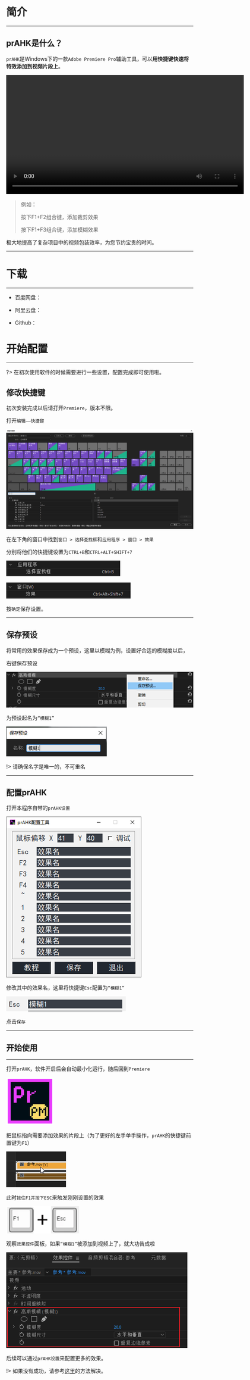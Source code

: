 # 简介

------



## **prAHK是什么？**

`prAHK`是Windows下的一款`Adobe Premiere Pro`辅助工具，可以**用快捷键快速将特效添加到视频片段上**。

<video controls width="640">
    <source src="1.mp4" type="video/mp4">
</video>





> 例如：
>
> 按下F1+F2组合键，添加裁剪效果
>
> 按下F1+F3组合键，添加模糊效果

极大地提高了复杂项目中的视频包装效率，为您节约宝贵的时间。

------

# 下载

------

- 百度网盘：

- 阿里云盘：

- Github：




# 开始配置

------

?> 在初次使用软件的时候需要进行一些设置，配置完成即可使用啦。

## 修改快捷键

初次安装完成以后请打开`Premiere`，版本不限。

打开`编辑——快捷键`

<img src="image-20230212200234707.png" alt="image-20230212200234707" />

在左下角的窗口中找到`窗口 > 选择查找框`和`应用程序 > 窗口 > 效果`

分别将他们的快捷键设置为`CTRL+B`和`CTRL+ALT+SHIFT+7`

![image-20230212200457048](image-20230212200457048.png)

![image-20230212200532615](image-20230212200532615.png)

按`确定`保存设置。

------



## 保存预设

将常用的效果保存成为一个预设，这里以模糊为例，设置好合适的模糊度以后，

右键保存预设

![image-20230212201825253](image-20230212201825253.png)

为预设起名为`“模糊1”`



![image-20230212201905505](image-20230212201905505.png)

!> 请确保名字是唯一的，不可重名

------

## 配置prAHK

打开本程序自带的`prAHK设置`

![image-20230212193558555](image-20230212193558555.png)

修改其中的效果名，这里将快捷键`Esc`配置为`“模糊1”`

![image-20230212202528053](image-20230212202528053.png)

点击`保存`



------



## 开始使用

------

打开`prAHK`，软件开启后会自动最小化运行，随后回到`Premiere`



![icon128](icon128.png)

把鼠标指向需要添加效果的片段上（为了更好的左手单手操作，`prAHK`的快捷键前置键为`F1`）

![image-20230212203650295](image-20230212203650295.png)



此时`按住F1并按下ESC`来触发刚刚设置的效果

![image-20230212204559957](image-20230212204559957.png)

观察`效果控件`面板，如果`“模糊1”`被添加到视频上了，就大功告成啦

![image-20230212205105830](image-20230212205105830.png)

后续可以通过`prAHK设置`来配置更多的效果。

!> 如果没有成功，请参考[这里](高级配置)的方法解决。
